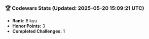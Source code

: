 ### 🏆 Codewars Stats (Updated: 2025-05-20 15:09:21 UTC)

- **Rank:** 8 kyu
- **Honor Points:** 3
- **Completed Challenges:** 1
